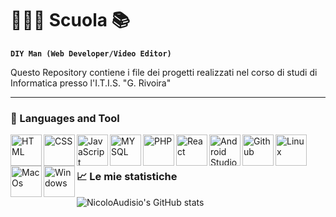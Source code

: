 # 🧑🏻‍💻 Scuola 📚

**`DIY Man (Web Developer/Video Editor)`**

Questo Repository contiene i file dei progetti realizzati nel corso di studi di Informatica presso l'I.T.I.S. "G. Rivoira"

--- 
### 🧰 Languages and Tool

 <img align="left" alt="HTML"  width="50px" height="50px" src="https://icons8.com/icon/20909/html-5" />
 <img align="left" alt="CSS"  width="50px" height="50px" src="https://icons8.com/icon/21278/css3" />
 <img align="left" alt="JavaScript"  width="50px" height="50px" src="https://icons8.com/icon/PXTY4q2Sq2lG/javascript" />
 <img align="left" alt="MYSQL"  width="50px" height="50px" src="https://icons8.com/icon/11625/mysql" />
 <img align="left" alt="PHP"  width="50px" height="50px" src="https://icons8.com/icon/39856/php-logo" />
 <img align="left" alt="React"  width="50px" height="50px" src="https://icons8.com/icon/bzf0DqjXFHIW/react" />
 <img align="left" alt="Android Studio"  width="50px" height="50px" src="https://icons8.com/icon/04OFrkjznvcd/android-studio" />
 <img align="left" alt="Github"  width="50px" height="50px" src="https://icons8.com/icon/62856/github" />
 <img align="left" alt="Linux"  width="50px" height="50px" src="https://icons8.com/icon/892/linux" />
 <img align="left" alt="MacOs"  width="50px" height="50px" src="https://icons8.com/icon/122959/mac-logo" />
 <img align="left" alt="Windows"  width="50px" height="50px" src="https://icons8.com/icon/108792/windows-10.svg" />
 <br />
 
 #

### 📈 Le mie statistiche
![NicoloAudisio's GitHub stats](https://github-readme-stats.vercel.app/api?username=nicoloaudisio&hide=contribs,prs&show_icons=true&theme=synthwave)
